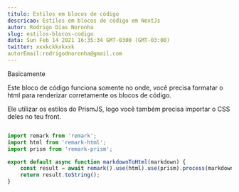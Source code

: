 ```yaml
---
titulo: Estilos em blocos de código 
descricao: Estilos em blocos de código em NextJs
autor: Rodrigo Dias Noronha
slug: estilos-blocos-codigo
data: Sun Feb 14 2021 16:35:34 GMT-0300 (GMT-03:00)
twitter: xxxkckkxkxxk
autorEmail:rodrigodnoronha@gmail.com 
---
```


Basicamente

Este bloco de código funciona somente no onde, você precisa formatar o html para renderizar corretamente os blocos de código. 

Ele utilizar os estilos do PrismJS, logo você também precisa importar o CSS deles no teu front.

```js

import remark from 'remark';
import html from 'remark-html';
import prism from 'remark-prism';

export default async function markdownToHtml(markdown) {
    const result = await remark().use(html).use(prism).process(markdown);
    return result.toString();
}

```
